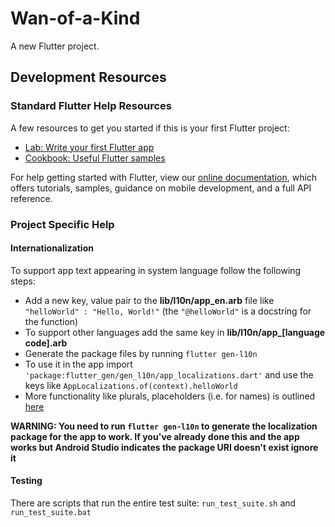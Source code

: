 # Wan-of-a-Kind

A new Flutter project.

## Development Resources

### Standard Flutter Help Resources

A few resources to get you started if this is your first Flutter project:

- [Lab: Write your first Flutter app](https://flutter.dev/docs/get-started/codelab)
- [Cookbook: Useful Flutter samples](https://flutter.dev/docs/cookbook)

For help getting started with Flutter, view our
[online documentation](https://flutter.dev/docs), which offers tutorials,
samples, guidance on mobile development, and a full API reference.

### Project Specific Help

#### Internationalization

To support app text appearing in system language follow the following steps:

- Add a new key, value pair to the __lib/l10n/app_en.arb__ file like ```"helloWorld" : "Hello, World!"``` (the ```"@helloWorld"``` is a docstring for the function)
- To support other languages add the same key in **lib/l10n/app_[language code].arb**
- Generate the package files by running ```flutter gen-l10n```
- To use it in the app import ```'package:flutter_gen/gen_l10n/app_localizations.dart'``` and use the keys like ```AppLocalizations.of(context).helloWorld```
- More functionality like plurals, placeholders (i.e. for names) is outlined [here](https://docs.flutter.dev/development/accessibility-and-localization/internationalization)

**WARNING: You need to run ```flutter gen-l10n``` to generate the localization package for the app to work. If you've already done this and the app works but Android Studio indicates the package URI doesn't exist ignore it**

#### Testing

There are scripts that run the entire test suite: ```run_test_suite.sh``` and ```run_test_suite.bat```
